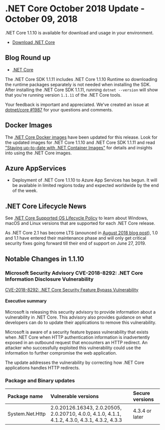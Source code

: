 # .NET Core October 2018 Update - October 09, 2018

.NET Core 1.1.10 is available for download and usage in your environment.

* [Download .NET Core](https://github.com/dotnet/core/blob/master/release-notes/download-archives/1.1.10-download.md)

## Blog Round up

* [.NET Core](https://blogs.msdn.microsoft.com/dotnet/2018/10/09/net-core-october-2018-update-net-core-1-0-and-1-1)

The .NET Core SDK 1.1.11 includes .NET Core 1.1.10 Runtime so downloading the runtime packages separately is not needed when installing the SDK. After installing the .NET Core SDK 1.1.11, running `dotnet --version` will show that you're running version `1.1.11` of the .NET Core tools.

Your feedback is important and appreciated. We've created an issue at [dotnet/core #1987](https://github.com/dotnet/core/issues/1987) for your questions and comments.

## Docker Images

The [.NET Core Docker images](https://hub.docker.com/r/microsoft/dotnet/) have been updated for this release. Look for the updated images for .NET Core 1.1.10 and .NET Core SDK 1.1.11 and read ["Staying up-to-date with .NET Container Images"](https://blogs.msdn.microsoft.com/dotnet/2018/06/18/staying-up-to-date-with-net-container-images/) for details and insights into using the .NET Core images.

## Azure AppServices

* Deployment of .NET Core 1.1.10 to Azure App Services has begun. It will be available in limited regions today and expected worldwide by the end of the week.

## .NET Core Lifecycle News

See [.NET Core Supported OS Lifecycle Policy](https://github.com/dotnet/core/blob/master/os-lifecycle-policy.md) to learn about Windows, macOS and Linux versions that are supported for each .NET Core release.

As .NET Core 2.1 has become LTS (anounced in [August 2018 blog post](https://blogs.msdn.microsoft.com/dotnet/2018/08/21/net-core-august-2018-update)), 1.0 and 1.1 have entered their maintenance phase and will only get critical security fixes going forward till their end of support on June 27, 2019.

## Notable Changes in 1.1.10

### Microsoft Security Advisory CVE-2018-8292: .NET Core Information Disclosure Vulnerability

[CVE-2018-8292: .NET Core Security Feature Bypass Vulnerability](https://github.com/dotnet/announcements/issues/88)

#### Executive summary

Microsoft is releasing this security advisory to provide information about a vulnerability in .NET Core. This advisory also provides guidance on what developers can do to update their applications to remove this vulnerability.

Microsoft is aware of a security feature bypass vulnerability that exists when .NET Core when HTTP authentication information is inadvertently exposed in an outbound request that encounters an HTTP redirect. An attacker who successfully exploited this vulnerability could use the information to further compromise the web application.

The update addresses the vulnerability by correcting how .NET Core applications handles HTTP redirects.

### Package and Binary updates

| Package name | Vulnerable versions | Secure versions |
| :--- | :--- | :--- |
System.Net.Http| 2.0.20126.16343, 2.0.20505, 2.0.20710, 4.0.0, 4.1.0, 4.1.1, 4.1.2, 4.3.0, 4.3.1, 4.3.2, 4.3.3 |  4.3.4 or later